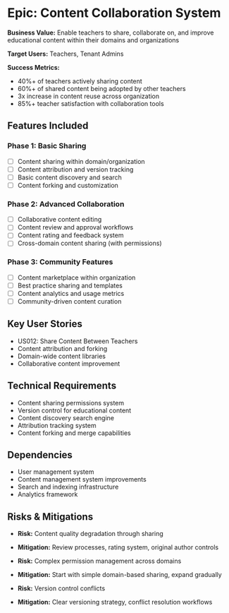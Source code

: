 # Epic: Content Collaboration System

**Business Value:** Enable teachers to share, collaborate on, and improve educational content within their domains and organizations

**Target Users:** Teachers, Tenant Admins

**Success Metrics:**
- 40%+ of teachers actively sharing content
- 60%+ of shared content being adopted by other teachers
- 3x increase in content reuse across organization
- 85%+ teacher satisfaction with collaboration tools

## Features Included

### Phase 1: Basic Sharing
- [ ] Content sharing within domain/organization
- [ ] Content attribution and version tracking
- [ ] Basic content discovery and search
- [ ] Content forking and customization

### Phase 2: Advanced Collaboration  
- [ ] Collaborative content editing
- [ ] Content review and approval workflows
- [ ] Content rating and feedback system
- [ ] Cross-domain content sharing (with permissions)

### Phase 3: Community Features
- [ ] Content marketplace within organization
- [ ] Best practice sharing and templates
- [ ] Content analytics and usage metrics
- [ ] Community-driven content curation

## Key User Stories
- US012: Share Content Between Teachers
- Content attribution and forking
- Domain-wide content libraries
- Collaborative content improvement

## Technical Requirements
- Content sharing permissions system
- Version control for educational content
- Content discovery search engine
- Attribution tracking system
- Content forking and merge capabilities

## Dependencies
- User management system
- Content management system improvements
- Search and indexing infrastructure
- Analytics framework

## Risks & Mitigations
- **Risk:** Content quality degradation through sharing
- **Mitigation:** Review processes, rating system, original author controls

- **Risk:** Complex permission management across domains
- **Mitigation:** Start with simple domain-based sharing, expand gradually

- **Risk:** Version control conflicts
- **Mitigation:** Clear versioning strategy, conflict resolution workflows